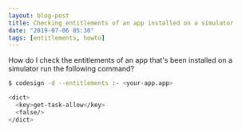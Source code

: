 ```yaml
---
layout: blog-post
title: Checking entitlements of an app installed on a simulator
date: "2019-07-06 05:30"
tags: [entitlements, howto]
---
```


How do I check the entitlements of an app that's been installed on a simulator run the following command?

```bash
$ codesign -d --entitlements :- <your-app.app>

<dict>
  <key>get-task-allow</key>
  <false/>
</dict>
```

